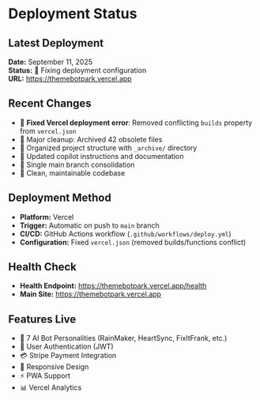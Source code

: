 # Deployment Status

## Latest Deployment
**Date:** September 11, 2025  
**Status:** 🔄 Fixing deployment configuration  
**URL:** https://themebotpark.vercel.app

## Recent Changes
- 🔧 **Fixed Vercel deployment error**: Removed conflicting `builds` property from `vercel.json`
- 🧹 Major cleanup: Archived 42 obsolete files
- 📁 Organized project structure with `_archive/` directory
- 🔧 Updated copilot instructions and documentation
- 🌟 Single main branch consolidation
- 🚀 Clean, maintainable codebase

## Deployment Method
- **Platform:** Vercel
- **Trigger:** Automatic on push to `main` branch
- **CI/CD:** GitHub Actions workflow (`.github/workflows/deploy.yml`)
- **Configuration:** Fixed `vercel.json` (removed builds/functions conflict)

## Health Check
- **Health Endpoint:** https://themebotpark.vercel.app/health
- **Main Site:** https://themebotpark.vercel.app

## Features Live
- 🤖 7 AI Bot Personalities (RainMaker, HeartSync, FixItFrank, etc.)
- 🔐 User Authentication (JWT)
- 💳 Stripe Payment Integration
- 📱 Responsive Design
- ⚡ PWA Support
- 📊 Vercel Analytics